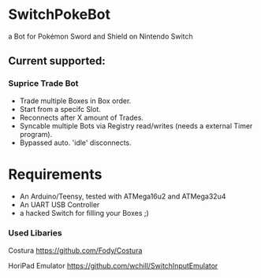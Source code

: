 # SwitchPokeBot
a Bot for Pokémon Sword and Shield on Nintendo Switch



## Current supported:

### Suprice Trade Bot

- Trade multiple Boxes in Box order.
- Start from a specifc Slot.
- Reconnects after X amount of Trades.
- Syncable multiple Bots via Registry read/writes (needs a external Timer program).
- Bypassed auto. 'idle' disconnects.



# Requirements

- An Arduino/Teensy, tested with ATMega16u2 and ATMega32u4
- An UART USB Controller
- a hacked Switch for filling your Boxes ;)




### Used Libaries

Costura https://github.com/Fody/Costura

HoriPad Emulator https://github.com/wchill/SwitchInputEmulator
